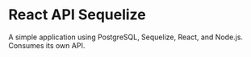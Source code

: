 # React API Sequelize

A simple application using PostgreSQL, Sequelize, React, and Node.js. Consumes its own API.
